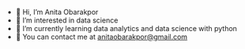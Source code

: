 - 👋 Hi, I’m Anita Obarakpor
- 👀 I’m interested in data science
- 🌱 I’m currently learning data analytics and data science with python
- 💌 You can contact me at anitaobarakpor@gmail.com

<!---
AnitaObarakpor/AnitaObarakpor is a ✨ special ✨ repository because its `README.md` (this file) appears on your GitHub profile.
You can click the Preview link to take a look at your changes.
--->
